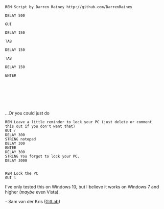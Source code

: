 `REM Script by Darren Rainey http://github.com/DarrenRainey`

`DELAY 500`

`GUI`

`DELAY 150`

`TAB`

`DELAY 150`

`TAB`

`DELAY 150`

`ENTER`


&nbsp;

&nbsp;

&nbsp;

...Or you could just do
```
REM Leave a little reminder to lock your PC (just delete or comment this out if you don't want that)
GUI r
DELAY 300
STRING notepad
DELAY 300
ENTER
DELAY 300
STRING You forgot to lock your PC.
DELAY 3000


REM Lock the PC
GUI l
```
I've only tested this on Windows 10, but I believe it works on Windows 7 and higher (*maybe* even Vista).

\- Sam van der Kris ([GitLab](https://gitlab.com/warkitteh]))